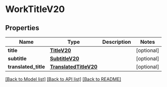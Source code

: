 # WorkTitleV20

## Properties
Name | Type | Description | Notes
------------ | ------------- | ------------- | -------------
**title** | [**TitleV20**](TitleV20.md) |  | [optional] 
**subtitle** | [**SubtitleV20**](SubtitleV20.md) |  | [optional] 
**translated_title** | [**TranslatedTitleV20**](TranslatedTitleV20.md) |  | [optional] 

[[Back to Model list]](../README.md#documentation-for-models) [[Back to API list]](../README.md#documentation-for-api-endpoints) [[Back to README]](../README.md)

